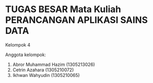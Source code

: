 # TUGAS BESAR Mata Kuliah PERANCANGAN APLIKASI SAINS DATA
Kelompok 4

Anggota kelompok:
1. Abror Muhammad Hazim (1305213026)
2. Cetrin Azahara (1305210072)
3. Ikhwan Wahyudin (1305210065)

